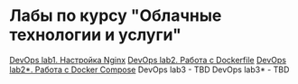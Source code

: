 # Лабы по курсу "Облачные технологии и услуги"
[DevOps lab1. Настройка Nginx](https://github.com/maxfalkovich/itmo-cloud-devops-labs/blob/main/lab1/report/report.md)
[DevOps lab2. Работа с Dockerfile](https://github.com/maxfalkovich/itmo-cloud-devops-labs/blob/main/lab2/report.md)
[DevOps lab2*. Работа с Docker Compose](https://github.com/maxfalkovich/itmo-cloud-devops-labs/blob/main/lab2*/report.md)
DevOps lab3 - TBD
DevOps lab3* - TBD
